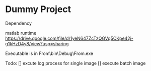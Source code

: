 # Dummy Project

Dependency

matlab runtime 
https://drive.google.com/file/d/1yeN647ZcTzQGVq5CKpe42j-g1kHzD4y8/view?usp=sharing

Executable is in  From\bin\Debug\From.exe

Todo: 
[] excute log process for single image
[] execute batch image
